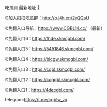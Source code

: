 吃瓜网 最新地址 👋 

⏰加入扣扣吃瓜群：http://b.j4h.cn/2yQQsU

⏰免翻入口导航：https://www.CGBL14.cc/  （最新）

⏰免翻入口6：https://fhde.skmcgbl.com/

⏰免翻入口5：https://5451846.skmcgbl.com/

⏰免翻入口4：https://blcgw.skmcgbl.com/

⏰免翻入口3：https://cgbl.skmcgbl.com/

⏰免翻入口2：https://ccggbl.skmcgbl.com/

⏰免翻入口1：https://4decgbl.com/

telegram:https://t.me/cgblw_zx


